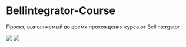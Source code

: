 # Bellintegrator-Course
Проект, выполняемый во время прохождения курса от Bellintergator

<img src="https://user-images.githubusercontent.com/34071380/87060287-060e7780-c213-11ea-9daf-228f24d5f856.jpg">

<img src="https://user-images.githubusercontent.com/34071380/87060123-d0698e80-c212-11ea-8eaf-4c15c077a079.png">
